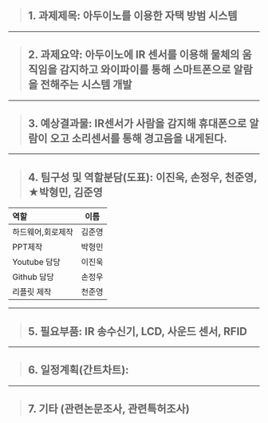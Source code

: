 > ## 1. 과제제목: 아두이노를 이용한 자택 방범 시스템
* * *

> ## 2. 과제요약: 아두이노에 IR 센서를 이용해 물체의 움직임을 감지하고 와이파이를 통해 스마트폰으로 알람을 전해주는 시스템 개발
* * *

> ## 3. 예상결과물: IR센서가 사람을 감지해 휴대폰으로 알람이 오고 소리센서를 통해 경고음을 내게된다.
* * *

> ## 4. 팀구성 및 역할분담(도표): 이진욱, 손정우, 천준영, ★박형민, 김준영
|역할 |이름|
|:------------|:---------:|
|하드웨어,회로제작| 김준영|
|PPT제작| 박형민|
|Youtube 담당| 이진욱| 
|Github 담당| 손정우|
|리플릿 제작| 천준영| 
* * *

> ## 5. 필요부품: IR 송수신기, LCD, 사운드 센서, RFID
* * *

> ## 6. 일정계획(간트차트): 
* * *

> ## 7. 기타 (관련논문조사, 관련특허조사)

